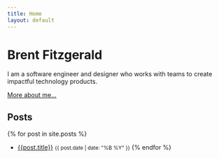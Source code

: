 ```yaml
---
title: Home
layout: default
---
```


# Brent Fitzgerald

I am a software engineer and designer who works with teams to create impactful technology products. 

[More about me&hellip;](/about)

## Posts 

{% for post in site.posts %}  
- [{{post.title}}]({{post.url}}) <small>{{ post.date | date: "%B %Y" }}</small>
{% endfor %}  

